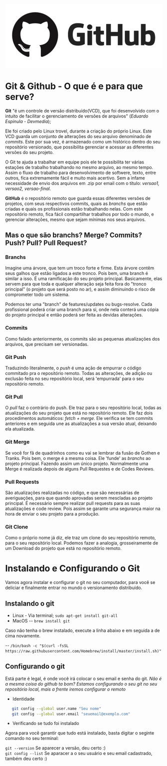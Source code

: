 ![](github_logo.png)
# Git & Github - O que é e para que serve?
**Git** "é um controle de versão distribuído(VCD), que foi desenvolvido com o intuito de facilitar o gerenciamento de versões de arquivos" (*Eduardo Espinula - Devmedia*);

Ele foi criado pelo Linux trovel, durante a criação do próprio Linux. Este VCD guarda um conjunto de alterações do seu arquivo denominado de *commits*. Este por sua vez, é armazenado como um histórico dentro do seu repositório versionado, que possibilita gerenciar e acessar as diferentes versões do seu projeto.

O Git te ajuda a trabalhar em equipe pois ele te possibilita ter várias estações de trabalho trabalhando no mesmo arquivo, ao mesmo tempo. Assim o fluxo de trabalho para desenvolvimento de softwere, texto, entre outros, fica extremamente fácil e muito mais acertivo. Sem a infame necessidade de envio dos arquivos em .zip por email com o título: *versao1, versao2, versao-final*.

**GitHub** é o repositório remoto que guarda essas diferentes versões de projetos, com seus respectivos commits, quais as *branchs* que estão criadas e quais os profissionais estão trabalhando nelas. Com este repositório remoto, fica fácil compartilhar trabalhos por todo o mundo, e gerenciar alterações, mesmo que sejam mínimas nos seus arquivos. 

## Mas o que são branchs? Merge? Commits? Push? Pull? Pull Request?

### Branchs
Imagine uma árvore, que tem um troco forte e firme. Esta árvore contêm seus galhos que estão ligados a este tronco. Pois bem, uma branch é similar a isso. É uma ramificação do seu projeto principal. Basicamente, elas servem para que toda e qualquer alteração seja feita fora do "tronco principal" (o projeto que será posto no ar), e assim diminuindo o risco de comprometer todo um sistema.

Podemos ter uma "branch" de features/updates ou bugs-resolve. Cada profissional poderá criar uma branch para si, onde nela conterá uma cópia do projeto principal e então poderá ser feita as devidas alterações.

### Commits
Como falado anteriormente, os commits são as pequenas atualizações dos arquivos, que precisam ser versionadas.

### Git Push
Traduzindo literalmente, o *push* é uma ação de empurrar o código commitado pra o repositório remoto. Todas as alterações, de adição ou exclusão feita no seu repositório local, será 'empurrada' para o seu repositório remoto. 

### Git Pull
O *pull* faz o contrário do push. Ele traz para o seu repositório local, todas as atualizações do seu projeto que está no repositório remoto. Ele faz dois procedimentos automáticos: *fetch + merge*. Ele verifica se tem commits anteriores e em seguida une as atualizações a sua versão atual, deixando ela atualizada. 

### Git Merge
Se você for fã de quadrinhos como eu vai se lembrar da fusão de Gothen e Tranks. Pois bem, o merge é a mesma coisa. Ele 'funde' as *branchs* ao projeto principal. Fazendo assim um único projeto. Normalmente uma Merge é realizada depois de alguns Pull Requestes e de Codes Reviews. 

### Pull Requests
São atualizações realizadas no código, e que são necessárias de averiguações, para que quando aprovadas serem mescladas ao projeto principal. É necessário sempre realizar pull requests para as suas atualizações e code review. Pois assim se garante uma segurança maior na hora de enviar o seu projeto para a produção. 

### Git Clone
Como o próprio nome já diz, ele traz um clone do seu repositório remoto, para o seu repositório local. Podemos fazer a analogia, grosseiramente de um Download do projeto que está no repositório remoto. 

# Instalando e Configurando o Git
Vamos agora instalar e configurar o git no seu computador, para você se deliciar e finalmente entrar no mundo o versionamento distribuído.

## Instalando o git
 - Linux - Via terminal;
 `sudo apt-get install git-all`
 - MacOS
 -- `brew install git`

 Caso não tenha o brew instalado, execute a linha abaixo e em seguida a de cima novamente.

 -- `/bin/bash -c "$(curl -fsSL https://raw.githubusercontent.com/Homebrew/install/master/install.sh)"`

## Configurando o git
Está parte é legal, é onde você irá colocar o seu email e senha do git. *Não é a mesma coisa do github ta bom? Estamos configurando o seu git no seu repositório local, mais a frente iremos configurar o remoto*

 - Identidade 
 ```sh 
    git config --global user.name "Seu nome"
    git config --global user.email "seuemail@exemplo.com"
 ```
 - Verificando se tudo foi instalado

 Agora para você garantir que tudo está instalado, basta digitar o seginte comando no seu terminal: 

 `git --version` Se aparecer a versão, deu certo :) <br>
 `git config --list` Se aparacer a o seu usuário e seu email cadastrado, também deu certo :)


